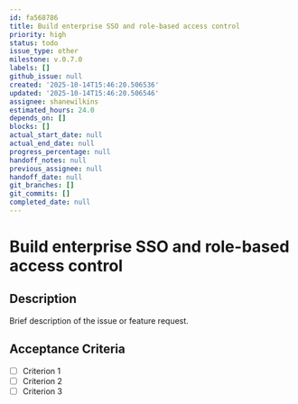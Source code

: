 ```yaml
---
id: fa568786
title: Build enterprise SSO and role-based access control
priority: high
status: todo
issue_type: other
milestone: v.0.7.0
labels: []
github_issue: null
created: '2025-10-14T15:46:20.506536'
updated: '2025-10-14T15:46:20.506546'
assignee: shanewilkins
estimated_hours: 24.0
depends_on: []
blocks: []
actual_start_date: null
actual_end_date: null
progress_percentage: null
handoff_notes: null
previous_assignee: null
handoff_date: null
git_branches: []
git_commits: []
completed_date: null
---
```


# Build enterprise SSO and role-based access control

## Description

Brief description of the issue or feature request.

## Acceptance Criteria

- [ ] Criterion 1
- [ ] Criterion 2
- [ ] Criterion 3
